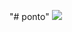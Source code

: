 "# ponto" 
![]([https://github.com/Your_Repository_Name/Your_GIF_Name.gif](https://raw.githubusercontent.com/tfxspace/ponto/main/imgs/ponto-home.gif)https://raw.githubusercontent.com/tfxspace/ponto/main/imgs/ponto-home.gif)

